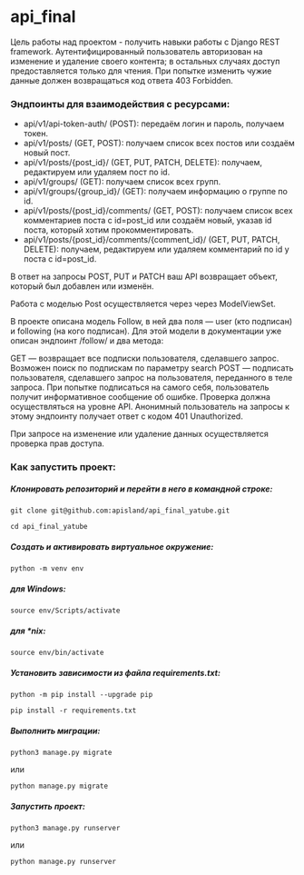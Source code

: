 # api_final
Цель работы над проектом - получить навыки работы с Django REST framework.
Аутентифицированный пользователь авторизован на изменение и удаление своего контента; в остальных случаях доступ предоставляется только для чтения. При попытке изменить чужие данные должен возвращаться код ответа 403 Forbidden.

### Эндпоинты для взаимодействия с ресурсами:


* api/v1/api-token-auth/ (POST): передаём логин и пароль, получаем токен.
* api/v1/posts/ (GET, POST): получаем список всех постов или создаём новый пост.
* api/v1/posts/{post_id}/ (GET, PUT, PATCH, DELETE): получаем, редактируем или удаляем пост по id.
* api/v1/groups/ (GET): получаем список всех групп.
* api/v1/groups/{group_id}/ (GET): получаем информацию о группе по id.
* api/v1/posts/{post_id}/comments/ (GET, POST): получаем список всех комментариев поста с id=post_id или создаём новый, указав id поста, который хотим прокомментировать. 
* api/v1/posts/{post_id}/comments/{comment_id}/ (GET, PUT, PATCH, DELETE): получаем, редактируем или удаляем комментарий по id у поста с id=post_id.

В ответ на запросы POST, PUT и PATCH ваш API возвращает объект, который был добавлен или изменён.

Работа с моделью Post осуществляется через через ModelViewSet.

В проекте описана модель Follow, в ней два поля — user (кто подписан) и following (на кого подписан). Для этой модели в документации уже описан эндпоинт /follow/ и два метода:

GET — возвращает все подписки пользователя, сделавшего запрос. Возможен поиск по подпискам по параметру search
POST — подписать пользователя, сделавшего запрос на пользователя, переданного в теле запроса. При попытке подписаться на самого себя, пользователь получит информативное сообщение об ошибке. Проверка должна осуществляться на уровне API.
Анонимный пользователь на запросы к этому эндпоинту получает ответ с кодом 401 Unauthorized.

При запросе на изменение или удаление данных осуществляется проверка прав доступа.

### Как запустить проект:

##### Клонировать репозиторий и перейти в него в командной строке:

```
git clone git@github.com:apisland/api_final_yatube.git
```

```
cd api_final_yatube
```

##### Cоздать и активировать виртуальное окружение:

```
python -m venv env
```
##### для Windows:
```
source env/Scripts/activate
```
##### для *nix:
```
source env/bin/activate
```

##### Установить зависимости из файла requirements.txt:

```
python -m pip install --upgrade pip
```

```
pip install -r requirements.txt
```

##### Выполнить миграции:

```
python3 manage.py migrate
```
или
```
python manage.py migrate
```
##### Запустить проект:

```
python3 manage.py runserver
```
или
```
python manage.py runserver
```

